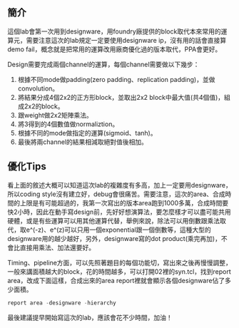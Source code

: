 ## 簡介
這個lab會第一次用到designware，用foundry廠提供的block取代本來常用的運算元，需要注意這次的lab規定一定要使用designware ip，沒有用的話會直接算demo fail，概念就是把常用的運算改用廠商優化過的版本取代，PPA會更好。

Design需要完成兩個channel的運算，每個channel需要做以下幾步：
1. 根據不同mode做padding(zero padding、replication padding)，並做convolution。
2. 將結果分成4個2x2的正方形block，並取出2x2 block中最大值(共4個值)，組成2x2的block。
3. 跟weight做2x2矩陣乘法。
4. 將3得到的4個數值做normaliztion。
5. 根據不同的mode做指定的運算(sigmoid、tanh)。
6. 最後將兩channel的結果相減取絕對值後相加。

## 優化Tips
看上面的敘述大概可以知道這次lab的複雜度有多高，加上一定要用designware，所以coding style沒有建立好，debug會很痛苦。需要注意，這次的area、合成時間的上限是有可能超過的，我第一次寫出的版本area跑到1000多萬，合成時間要快2小時，因此在動手寫design前，先好好想演算法，要怎麼樣才可以盡可能共用硬體，或是有些運算可以用其他運算代替，舉例來說，除法可以用倒數跟乘法取代，取e^(-z)、e^(z)可以只用一個exponential跟一個倒數等，這種大型的designware用的越少越好，另外，designware寫的dot product(乘完再加)，不會比直接用乘法、加法還要好。

Timing、pipeline方面，可以先照著題目的每個功能切，寫出來之後再慢慢調整，一般來講面積越大的block，花的時間越多，可以打開02裡的syn.tcl，找到report area，改成下面這樣，合成出來的area report裡就會顯示各個designware佔了多少面積。

```verilog
report area -designware -hierarchy
```


最後建議提早開始寫這次的lab，應該會花不少時間，加油！

